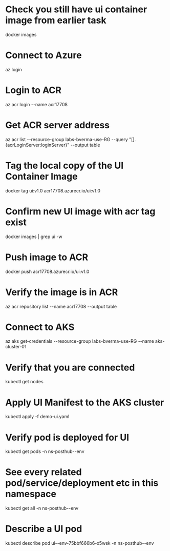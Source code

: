 # Check you still have ui container image from earlier task
docker images

# Connect to Azure
az login

# Login to ACR
az acr login --name acr17708

# Get ACR server address
az acr list --resource-group labs-bverma-use-RG --query "[].{acrLoginServer:loginServer}" --output table

# Tag the local copy of the UI Container Image
docker tag ui:v1.0 acr17708.azurecr.io/ui:v1.0

# Confirm new UI image with acr tag exist
docker images | grep ui -w

# Push image to ACR
docker push acr17708.azurecr.io/ui:v1.0

# Verify the image is in ACR
az acr repository list --name acr17708 --output table

# Connect to AKS
az aks get-credentials --resource-group labs-bverma-use-RG --name aks-cluster-01

# Verify that you are connected
kubectl get nodes

# Apply UI Manifest to the AKS cluster
kubectl apply -f demo-ui.yaml

# Verify pod is deployed for UI
kubectl get pods -n ns-posthub--env

# See every related pod/service/deployment etc in this namespace
kubectl get all -n ns-posthub--env

# Describe a UI pod
kubectl describe pod ui--env-75bbf666b6-x5wsk -n ns-posthub--env


